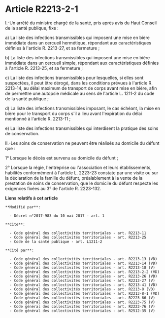 # Article R2213-2-1

I.-Un arrêté du ministre chargé de la santé, pris après avis du Haut Conseil de la santé publique, fixe :

a) La liste des infections transmissibles qui imposent une mise en bière immédiate dans un cercueil hermétique, répondant aux
caractéristiques définies à l'article R. 2213-27, et sa fermeture ;

b) La liste des infections transmissibles qui imposent une mise en bière immédiate dans un cercueil simple, répondant aux
caractéristiques définies à l'article R. 2213-25, et sa fermeture ;

c) La liste des infections transmissibles pour lesquelles, si elles sont suspectées, il peut être dérogé, dans les conditions
prévues à l'article R. 2213-14, au délai maximum de transport de corps avant mise en bière, afin de permettre une autopsie
médicale au sens de l'article L. 1211-2 du code de la santé publique ;

d) La liste des infections transmissibles imposant, le cas échéant, la mise en bière pour le transport du corps s'il a lieu
avant l'expiration du délai mentionné à l'article R. 2213-11 ;

e) La liste des infections transmissibles qui interdisent la pratique des soins de conservation.

II.-Les soins de conservation ne peuvent être réalisés au domicile du défunt que :

1° Lorsque le décès est survenu au domicile du défunt ;

2° Lorsque la régie, l'entreprise ou l'association et leurs établissements, habilités conformément à l'article L. 2223-23
constate par une visite ou sur la déclaration de la famille du défunt, préalablement à la vente de la prestation de soins de
conservation, que le domicile du défunt respecte les exigences fixées au 3° de l'article R. 2223-132.

**Liens relatifs à cet article**

	**Modifié par**:

	  - Décret n°2017-983 du 10 mai 2017 - art. 1

	**Cite**:

	  - Code général des collectivités territoriales - art. R2213-11
	  - Code général des collectivités territoriales - art. R2213-25
	  - Code de la santé publique - art. L1211-2

	**Cité par**:

	  - Code général des collectivités territoriales - art. R2213-13 (VD)
	  - Code général des collectivités territoriales - art. R2213-14 (VD)
	  - Code général des collectivités territoriales - art. R2213-18 (V)
	  - Code général des collectivités territoriales - art. R2213-2-2 (VD)
	  - Code général des collectivités territoriales - art. R2213-26 (VD)
	  - Code général des collectivités territoriales - art. R2213-27 (V)
	  - Code général des collectivités territoriales - art. R2213-41 (VD)
	  - Code général des collectivités territoriales - art. R2213-8 (VD)
	  - Code général des collectivités territoriales - art. R2213-8-1 (VD)
	  - Code général des collectivités territoriales - art. R2223-66 (V)
	  - Code général des collectivités territoriales - art. R2223-75 (V)
	  - Code général des collectivités territoriales - art. R2223-76 (V)
	  - Code général des collectivités territoriales - art. R2512-35 (V)

